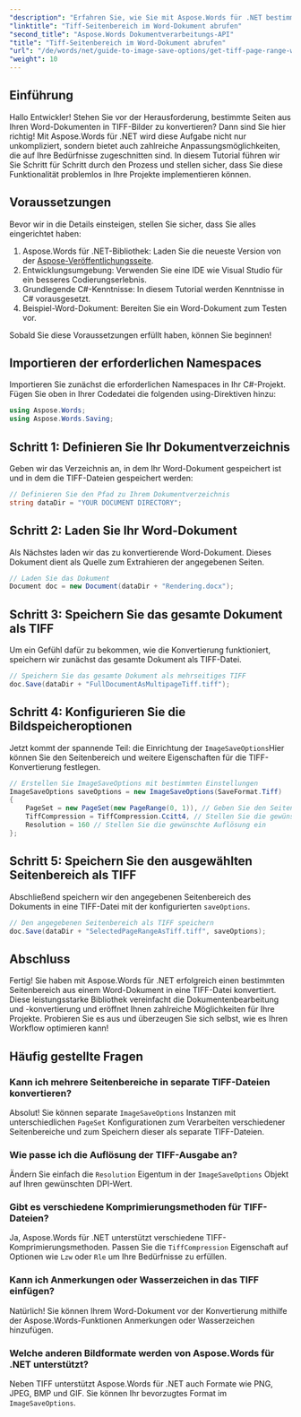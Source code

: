```yaml
---
"description": "Erfahren Sie, wie Sie mit Aspose.Words für .NET bestimmte Seitenbereiche einfach in TIFF-Bilder konvertieren. Diese Schritt-für-Schritt-Anleitung führt Sie durch den gesamten Prozess."
"linktitle": "Tiff-Seitenbereich im Word-Dokument abrufen"
"second_title": "Aspose.Words Dokumentverarbeitungs-API"
"title": "Tiff-Seitenbereich im Word-Dokument abrufen"
"url": "/de/words/net/guide-to-image-save-options/get-tiff-page-range-word-document/"
"weight": 10
---
```


## Einführung

Hallo Entwickler! Stehen Sie vor der Herausforderung, bestimmte Seiten aus Ihren Word-Dokumenten in TIFF-Bilder zu konvertieren? Dann sind Sie hier richtig! Mit Aspose.Words für .NET wird diese Aufgabe nicht nur unkompliziert, sondern bietet auch zahlreiche Anpassungsmöglichkeiten, die auf Ihre Bedürfnisse zugeschnitten sind. In diesem Tutorial führen wir Sie Schritt für Schritt durch den Prozess und stellen sicher, dass Sie diese Funktionalität problemlos in Ihre Projekte implementieren können.

## Voraussetzungen

Bevor wir in die Details einsteigen, stellen Sie sicher, dass Sie alles eingerichtet haben:

1. Aspose.Words für .NET-Bibliothek: Laden Sie die neueste Version von der [Aspose-Veröffentlichungsseite](https://releases.aspose.com/words/net/).
2. Entwicklungsumgebung: Verwenden Sie eine IDE wie Visual Studio für ein besseres Codierungserlebnis.
3. Grundlegende C#-Kenntnisse: In diesem Tutorial werden Kenntnisse in C# vorausgesetzt.
4. Beispiel-Word-Dokument: Bereiten Sie ein Word-Dokument zum Testen vor.

Sobald Sie diese Voraussetzungen erfüllt haben, können Sie beginnen!

## Importieren der erforderlichen Namespaces

Importieren Sie zunächst die erforderlichen Namespaces in Ihr C#-Projekt. Fügen Sie oben in Ihrer Codedatei die folgenden using-Direktiven hinzu:

```csharp
using Aspose.Words;
using Aspose.Words.Saving;
```

## Schritt 1: Definieren Sie Ihr Dokumentverzeichnis

Geben wir das Verzeichnis an, in dem Ihr Word-Dokument gespeichert ist und in dem die TIFF-Dateien gespeichert werden:

```csharp
// Definieren Sie den Pfad zu Ihrem Dokumentverzeichnis
string dataDir = "YOUR DOCUMENT DIRECTORY";
```

## Schritt 2: Laden Sie Ihr Word-Dokument

Als Nächstes laden wir das zu konvertierende Word-Dokument. Dieses Dokument dient als Quelle zum Extrahieren der angegebenen Seiten.

```csharp
// Laden Sie das Dokument
Document doc = new Document(dataDir + "Rendering.docx");
```

## Schritt 3: Speichern Sie das gesamte Dokument als TIFF

Um ein Gefühl dafür zu bekommen, wie die Konvertierung funktioniert, speichern wir zunächst das gesamte Dokument als TIFF-Datei.

```csharp
// Speichern Sie das gesamte Dokument als mehrseitiges TIFF
doc.Save(dataDir + "FullDocumentAsMultipageTiff.tiff");
```

## Schritt 4: Konfigurieren Sie die Bildspeicheroptionen

Jetzt kommt der spannende Teil: die Einrichtung der `ImageSaveOptions`Hier können Sie den Seitenbereich und weitere Eigenschaften für die TIFF-Konvertierung festlegen.

```csharp
// Erstellen Sie ImageSaveOptions mit bestimmten Einstellungen
ImageSaveOptions saveOptions = new ImageSaveOptions(SaveFormat.Tiff)
{
    PageSet = new PageSet(new PageRange(0, 1)), // Geben Sie den Seitenbereich an (nullbasiert)
    TiffCompression = TiffCompression.Ccitt4, // Stellen Sie die gewünschte TIFF-Komprimierung ein
    Resolution = 160 // Stellen Sie die gewünschte Auflösung ein
};
```

## Schritt 5: Speichern Sie den ausgewählten Seitenbereich als TIFF

Abschließend speichern wir den angegebenen Seitenbereich des Dokuments in eine TIFF-Datei mit der konfigurierten `saveOptions`.

```csharp
// Den angegebenen Seitenbereich als TIFF speichern
doc.Save(dataDir + "SelectedPageRangeAsTiff.tiff", saveOptions);
```

## Abschluss

Fertig! Sie haben mit Aspose.Words für .NET erfolgreich einen bestimmten Seitenbereich aus einem Word-Dokument in eine TIFF-Datei konvertiert. Diese leistungsstarke Bibliothek vereinfacht die Dokumentenbearbeitung und -konvertierung und eröffnet Ihnen zahlreiche Möglichkeiten für Ihre Projekte. Probieren Sie es aus und überzeugen Sie sich selbst, wie es Ihren Workflow optimieren kann!

## Häufig gestellte Fragen

### Kann ich mehrere Seitenbereiche in separate TIFF-Dateien konvertieren?

Absolut! Sie können separate `ImageSaveOptions` Instanzen mit unterschiedlichen `PageSet` Konfigurationen zum Verarbeiten verschiedener Seitenbereiche und zum Speichern dieser als separate TIFF-Dateien.

### Wie passe ich die Auflösung der TIFF-Ausgabe an?

Ändern Sie einfach die `Resolution` Eigentum in der `ImageSaveOptions` Objekt auf Ihren gewünschten DPI-Wert.

### Gibt es verschiedene Komprimierungsmethoden für TIFF-Dateien?

Ja, Aspose.Words für .NET unterstützt verschiedene TIFF-Komprimierungsmethoden. Passen Sie die `TiffCompression` Eigenschaft auf Optionen wie `Lzw` oder `Rle` um Ihre Bedürfnisse zu erfüllen.

### Kann ich Anmerkungen oder Wasserzeichen in das TIFF einfügen?

Natürlich! Sie können Ihrem Word-Dokument vor der Konvertierung mithilfe der Aspose.Words-Funktionen Anmerkungen oder Wasserzeichen hinzufügen.

### Welche anderen Bildformate werden von Aspose.Words für .NET unterstützt?

Neben TIFF unterstützt Aspose.Words für .NET auch Formate wie PNG, JPEG, BMP und GIF. Sie können Ihr bevorzugtes Format im `ImageSaveOptions`.